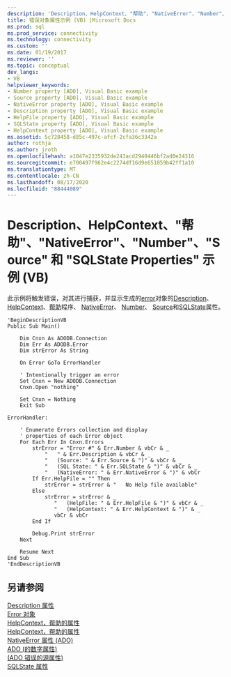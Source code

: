 ```yaml
---
description: 'Description、HelpContext、"帮助"、"NativeError"、"Number"、"Source" 和 "SQLState Properties" 示例 (VB) '
title: 错误对象属性示例 (VB) |Microsoft Docs
ms.prod: sql
ms.prod_service: connectivity
ms.technology: connectivity
ms.custom: ''
ms.date: 01/19/2017
ms.reviewer: ''
ms.topic: conceptual
dev_langs:
- VB
helpviewer_keywords:
- Number property [ADO], Visual Basic example
- Source property [ADO], Visual Basic example
- NativeError property [ADO], Visual Basic example
- Description property [ADO], Visual Basic example
- HelpFile property [ADO], Visual Basic example
- SQLState property [ADO], Visual Basic example
- HelpContext property [ADO], Visual Basic example
ms.assetid: 5c728458-d85c-497c-afcf-2cfa36c3342a
author: rothja
ms.author: jroth
ms.openlocfilehash: a1047e2335932de243acd2940446bf2ad0e24316
ms.sourcegitcommit: e700497f962e4c2274df16d9e651059b42ff1a10
ms.translationtype: MT
ms.contentlocale: zh-CN
ms.lasthandoff: 08/17/2020
ms.locfileid: "88444089"
---
```

# <a name="description-helpcontext-helpfile-nativeerror-number-source-and-sqlstate-properties-example-vb"></a>Description、HelpContext、"帮助"、"NativeError"、"Number"、"Source" 和 "SQLState Properties" 示例 (VB) 
此示例将触发错误，对其进行捕获，并显示生成的[error](../../../ado/reference/ado-api/error-object.md)对象的[Description](../../../ado/reference/ado-api/description-property.md)、 [HelpContext](../../../ado/reference/ado-api/helpcontext-helpfile-properties.md)、[帮助](../../../ado/reference/ado-api/helpcontext-helpfile-properties.md)程序、 [NativeError](../../../ado/reference/ado-api/nativeerror-property-ado.md)、 [Number](../../../ado/reference/ado-api/number-property-ado.md)、 [Source](../../../ado/reference/ado-api/source-property-ado-error.md)和[SQLState](../../../ado/reference/ado-api/sqlstate-property.md)属性。  
  
```  
'BeginDescriptionVB  
Public Sub Main()  
  
    Dim Cnxn As ADODB.Connection  
    Dim Err As ADODB.Error  
    Dim strError As String  
  
    On Error GoTo ErrorHandler  
  
    ' Intentionally trigger an error  
    Set Cnxn = New ADODB.Connection  
    Cnxn.Open "nothing"  
  
    Set Cnxn = Nothing  
    Exit Sub  
  
ErrorHandler:  
  
    ' Enumerate Errors collection and display  
    ' properties of each Error object  
    For Each Err In Cnxn.Errors  
        strError = "Error #" & Err.Number & vbCr & _  
            "   " & Err.Description & vbCr & _  
            "   (Source: " & Err.Source & ")" & vbCr & _  
            "   (SQL State: " & Err.SQLState & ")" & vbCr & _  
            "   (NativeError: " & Err.NativeError & ")" & vbCr  
        If Err.HelpFile = "" Then  
            strError = strError & "   No Help file available"  
        Else  
            strError = strError & _  
               "   (HelpFile: " & Err.HelpFile & ")" & vbCr & _  
               "   (HelpContext: " & Err.HelpContext & ")" & _  
               vbCr & vbCr  
        End If  
  
        Debug.Print strError  
    Next  
  
    Resume Next  
End Sub  
'EndDescriptionVB  
```  
  
## <a name="see-also"></a>另请参阅  
 [Description 属性](../../../ado/reference/ado-api/description-property.md)   
 [Error 对象](../../../ado/reference/ado-api/error-object.md)   
 [HelpContext，帮助的属性](../../../ado/reference/ado-api/helpcontext-helpfile-properties.md)   
 [HelpContext，帮助的属性](../../../ado/reference/ado-api/helpcontext-helpfile-properties.md)   
 [NativeError 属性 (ADO) ](../../../ado/reference/ado-api/nativeerror-property-ado.md)   
 [ADO (的数字属性) ](../../../ado/reference/ado-api/number-property-ado.md)   
 [ (ADO 错误的源属性) ](../../../ado/reference/ado-api/source-property-ado-error.md)   
 [SQLState 属性](../../../ado/reference/ado-api/sqlstate-property.md)
